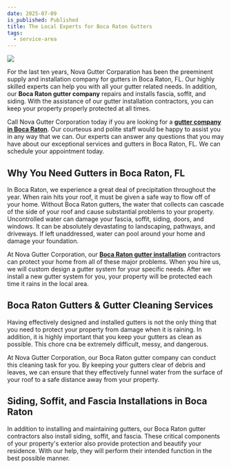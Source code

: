 ```yaml
---
date: 2025-07-09
is_published: Published
title: The Local Experts for Boca Raton Gutters
tags:
  - service-area
---
```

![](/media/gutters-boca-raton-fl.jpg)

For the last ten years, Nova Gutter Corparation has been the preeminent supply and installation company for gutters in Boca Raton, FL. Our highly skilled experts can help you with all your gutter related needs. In addition, our **Boca Raton gutter company** repairs and installs fascia, soffit, and siding. With the assistance of our gutter installation contractors, you can keep your property properly protected at all times.

Call Nova Gutter Corporation today if you are looking for a [**gutter company in Boca Raton**](https://novagutter.com/). Our courteous and polite staff would be happy to assist you in any way that we can. Our experts can answer any questions that you may have about our exceptional services and gutters in Boca Raton, FL. We can schedule your appointment today.

## Why You Need Gutters in Boca Raton, FL

In Boca Raton, we experience a great deal of precipitation throughout the year. When rain hits your roof, it must be given a safe way to flow off of your home. Without Boca Raton gutters, the water that collects can cascade of the side of your roof and cause substantial problems to your property. Uncontrolled water can damage your fascia, soffit, siding, doors, and windows. It can be absolutely devastating to landscaping, pathways, and driveways. If left unaddressed, water can pool around your home and damage your foundation.

At Nova Gutter Corporation, our [**Boca Raton gutter installation**](https://novagutter.com/#residential-gutter-installation) contractors can protect your home from all of these major problems. When you hire us, we will custom design a gutter system for your specific needs. After we install a new gutter system for you, your property will be protected each time it rains in the local area.

## Boca Raton Gutters & Gutter Cleaning Services

Having effectively designed and installed gutters is not the only thing that you need to protect your property from damage when it is raining. In addition, it is highly important that you keep your gutters as clean as possible. This chore cna be extremely difficult, messy, and dangerous.

At Nova Gutter Corporation, our Boca Raton gutter company can conduct this cleaning task for you. By keeping your gutters clear of debris and leaves, we can ensure that they effectively funnel water from the surface of your roof to a safe distance away from your property.

## Siding, Soffit, and Fascia Installations in Boca Raton

In addition to installing and maintaining gutters, our Boca Raton gutter contractors also install siding, soffit, and fascia. These critical components of your property's exterior also provide protection and beautify your residence. With our help, they will perform their intended function in the best possible manner.